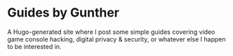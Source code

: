 # Guides by Gunther

A Hugo-generated site where I post some simple guides covering video game console hacking, digital privacy & security, or whatever else I happen to be interested in.

